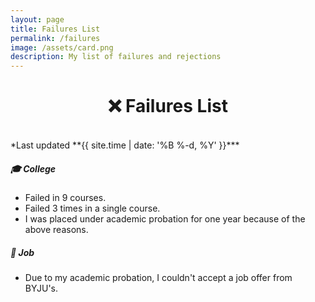 ```yaml
---
layout: page
title: Failures List
permalink: /failures
image: /assets/card.png
description: My list of failures and rejections
---
```


<h1 style="text-align:center;" >❌ Failures List</h1>

<br>
*Last updated **{{ site.time | date: '%B %-d, %Y' }}***

##### 🎓 College
* Failed in 9 courses.
* Failed 3 times in a single course.
* I was placed under academic probation for one year because of the above reasons.

##### 💼 Job
* Due to my academic probation, I couldn't accept a job offer from BYJU's.